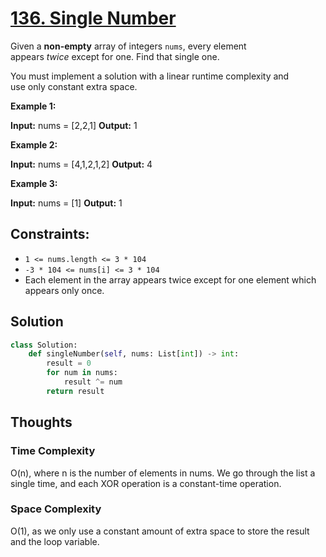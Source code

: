 # [136. Single Number](https://leetcode.com/problems/single-number/)

Given a **non-empty** array of integers `nums`, every element appears *twice* except for one. Find that single one.

You must implement a solution with a linear runtime complexity and use only constant extra space.

**Example 1:**

**Input:** nums = [2,2,1]
**Output:** 1

**Example 2:**

**Input:** nums = [4,1,2,1,2]
**Output:** 4

**Example 3:**

**Input:** nums = [1]
**Output:** 1

## **Constraints:**

- `1 <= nums.length <= 3 * 104`
- `-3 * 104 <= nums[i] <= 3 * 104`
- Each element in the array appears twice except for one element which appears only once.

## Solution

```python
class Solution:
    def singleNumber(self, nums: List[int]) -> int:
        result = 0
        for num in nums:
            result ^= num
        return result

```

## Thoughts

### Time Complexity

O(n), where n is the number of elements in nums. We go through the list a single time, and each XOR operation is a constant-time operation.

### Space Complexity

O(1), as we only use a constant amount of extra space to store the result and the loop variable.
